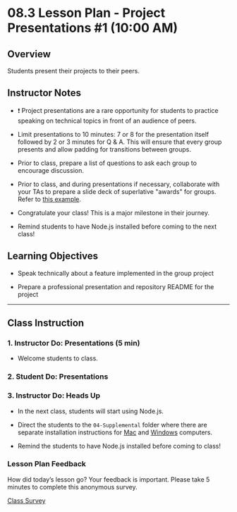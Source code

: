 # 08.3 Lesson Plan - Project Presentations #1 (10:00 AM)

## Overview 

Students present their projects to their peers. 


## Instructor Notes

* ❗️ Project presentations are a rare opportunity for students to practice speaking on technical topics in front of an audience of peers.

* Limit presentations to 10 minutes: 7 or 8 for the presentation itself followed by 2 or 3 minutes for Q & A. This will ensure that every group presents and allow padding for transitions between groups. 

* Prior to class, prepare a list of questions to ask each group to encourage discussion.

* Prior to class, and during presentations if necessary, collaborate with your TAs to prepare a slide deck of superlative "awards" for groups. Refer to [this example](https://docs.google.com/presentation/d/1Tca5VT_S13ioFUO-pewh_g9dJaBQ9prg-vsRwMjyDXU/edit?usp=sharing).

* Congratulate your class! This is a major milestone in their journey. 

* Remind students to have Node.js installed before coming to the next class!


## Learning Objectives

* Speak technically about a feature implemented in the group project

* Prepare a professional presentation and repository README for the project


- - - 

## Class Instruction

### 1. Instructor Do: Presentations (5 min)

* Welcome students to class. 


### 2. Student Do: Presentations


### 3. Instructor Do: Heads Up

* In the next class, students will start using Node.js. 

* Direct the students to the `04-Supplemental` folder where there are separate installation instructions for [Mac](../../01-Class-Content/09-NodeJS/04-Supplemental/nodejs-install-mac.md) and [Windows](../../01-Class-Content/09-NodeJS/04-Supplemental/nodejs-install-win.md) computers. 

* Remind the students to have Node.js installed before coming to class!

### Lesson Plan Feedback

How did today’s lesson go? Your feedback is important. Please take 5 minutes to complete this anonymous survey.

[Class Survey](https://forms.gle/nYLbt6NZUNJMJ1h38)
